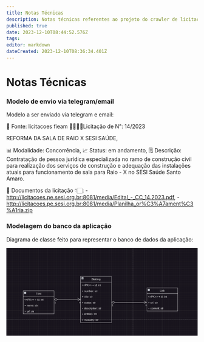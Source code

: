 ```yaml
---
title: Notas Técnicas
description: Notas técnicas referentes ao projeto do crawler de licitações.
published: true
date: 2023-12-10T08:44:52.576Z
tags: 
editor: markdown
dateCreated: 2023-12-10T08:36:34.401Z
---
```


# Notas Técnicas

### Modelo de envio via telegram/email

Modelo a ser enviado via telegram e email:

🔎 Fonte: licitacoes fieam
🫱🏻‍🫲🏼Licitação de N°: 14/2023

REFORMA DA SALA DE RAIO X SESI SAÚDE,

📊 Modalidade: Concorrência,
📈 Status: em andamento,
🗒️ Descrição: Contratação de pessoa jurídica especializada no ramo de construção civil para realização dos serviços de construção e adequação das instalações atuais para funcionamento de sala para Raio - X no SESI Saúde Santo Amaro.
    
    
🔗 Documentos da licitação 👇🏻:
    - http://licitacoes.pe.sesi.org.br:8081/media/Edital_-_CC_14.2023.pdf,
    - http://licitacoes.pe.sesi.org.br:8081/media/Planilha_or%C3%A7ament%C3%A1ria.zip


### Modelagem do banco da aplicação

Diagrama de classe feito para representar o banco de dados da aplicação:

![modelo-banco.png](/crawler-licitacoes/modelo-banco.png)